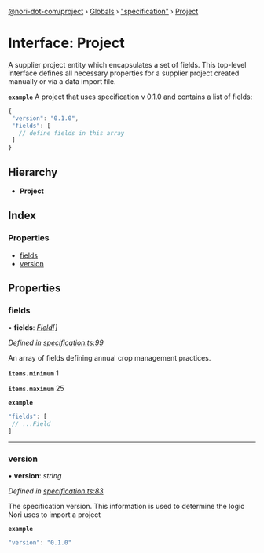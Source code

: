 [@nori-dot-com/project](../README.md) › [Globals](../globals.md) › ["specification"](../modules/_specification_.md) › [Project](_specification_.project.md)

# Interface: Project

A supplier project entity which encapsulates a set of fields. This top-level interface defines all necessary properties for a supplier project created manually or via a data import file.

**`example`** <caption>A project that uses specification v 0.1.0 and contains a list of fields:</caption>
```js
{
 "version": "0.1.0",
 "fields": [
   // define fields in this array
 ]
}
```

## Hierarchy

* **Project**

## Index

### Properties

* [fields](_specification_.project.md#fields)
* [version](_specification_.project.md#version)

## Properties

###  fields

• **fields**: *[Field](_specification_.field.md)[]*

*Defined in [specification.ts:99](https://github.com/nori-dot-eco/nori-dot-com/blob/0d92544/packages/project/src/specification.ts#L99)*

An array of fields defining annual crop management practices.

**`items.minimum`** 1

**`items.maximum`** 25

**`example`** 

```js
"fields": [
 // ...Field
]
```

___

###  version

• **version**: *string*

*Defined in [specification.ts:83](https://github.com/nori-dot-eco/nori-dot-com/blob/0d92544/packages/project/src/specification.ts#L83)*

The specification version. This information is used to determine the logic Nori uses to import a project

**`example`** 

```js
"version": "0.1.0"
```
